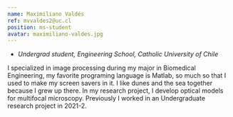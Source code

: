 ```yaml
---
name: Maximiliano Valdés
ref: mvvaldes2@uc.cl
position: ms-student
avatar: maximiliano-valdes.jpg
---
```


- _Undergrad student, Engineering School, Catholic University of Chile_

I specialized in image processing during my major in Biomedical Engineering, my favorite programing language is Matlab, so much so that I used to make my screen savers in it. I like dunes and the sea together because I grew up there. In my research project, I develop optical models for multifocal microscopy. Previously I worked in an Undergraduate research project in 2021-2.
